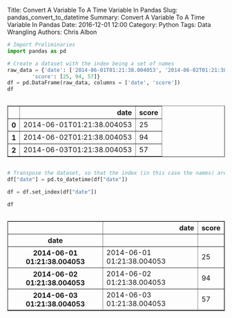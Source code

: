 Title: Convert A Variable To A Time Variable In Pandas
Slug: pandas_convert_to_datetime
Summary: Convert A Variable To A Time Variable In Pandas
Date: 2016-12-01 12:00
Category: Python
Tags: Data Wrangling
Authors: Chris Albon




```python
# Import Preliminaries
import pandas as pd
```


```python
# Create a dataset with the index being a set of names
raw_data = {'date': ['2014-06-01T01:21:38.004053', '2014-06-02T01:21:38.004053', '2014-06-03T01:21:38.004053'],
        'score': [25, 94, 57]}
df = pd.DataFrame(raw_data, columns = ['date', 'score'])
df
```




<div style="max-height:1000px;max-width:1500px;overflow:auto;">
<table border="1" class="dataframe">
  <thead>
    <tr style="text-align: right;">
      <th></th>
      <th>date</th>
      <th>score</th>
    </tr>
  </thead>
  <tbody>
    <tr>
      <th>0</th>
      <td> 2014-06-01T01:21:38.004053</td>
      <td> 25</td>
    </tr>
    <tr>
      <th>1</th>
      <td> 2014-06-02T01:21:38.004053</td>
      <td> 94</td>
    </tr>
    <tr>
      <th>2</th>
      <td> 2014-06-03T01:21:38.004053</td>
      <td> 57</td>
    </tr>
  </tbody>
</table>
</div>




```python
# Transpose the dataset, so that the index (in this case the names) are columns
df["date"] = pd.to_datetime(df["date"])
```


```python
df = df.set_index(df["date"])
```


```python
df
```




<div style="max-height:1000px;max-width:1500px;overflow:auto;">
<table border="1" class="dataframe">
  <thead>
    <tr style="text-align: right;">
      <th></th>
      <th>date</th>
      <th>score</th>
    </tr>
    <tr>
      <th>date</th>
      <th></th>
      <th></th>
    </tr>
  </thead>
  <tbody>
    <tr>
      <th>2014-06-01 01:21:38.004053</th>
      <td>2014-06-01 01:21:38.004053</td>
      <td> 25</td>
    </tr>
    <tr>
      <th>2014-06-02 01:21:38.004053</th>
      <td>2014-06-02 01:21:38.004053</td>
      <td> 94</td>
    </tr>
    <tr>
      <th>2014-06-03 01:21:38.004053</th>
      <td>2014-06-03 01:21:38.004053</td>
      <td> 57</td>
    </tr>
  </tbody>
</table>
</div>


